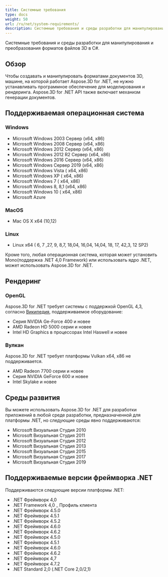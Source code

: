 ```yaml
---
title: Системные требования
type: docs
weight: 50
url: /ru/net/system-requirements/
description: Системные требования и среды разработки для манипулирования и преобразования форматов файлов 3D в C#.
---
```

Системные требования и среды разработки для манипулирования и преобразования форматов файлов 3D в C#.

##  **Обзор**
Чтобы создавать и манипулировать форматами документов 3D, машине, на которой работает Aspose.3D for .NET, не нужно устанавливать программное обеспечение для моделирования и рендеринга. Aspose.3D for .NET API также включает механизм генерации документов.
##  **Поддерживаемая операционная система**
###  **Windows**
- Microsoft Windows 2003 Сервер (x64, x86)
- Microsoft Windows 2008 Сервер (x64, x86)
- Microsoft Windows 2012 Сервер (x64, x86)
- Microsoft Windows 2012 R2 Сервер (x64, x86)
- Microsoft Windows 2016 Сервер (x64, x86)
- Microsoft Windows Сервер 2019 (x64, x86)
- Microsoft Windows Vista ( x64, x86)
- Microsoft Windows XP ( x64, x86)
- Microsoft Windows 7 ( x64, x86)
- Microsoft Windows 8, 8,1 (x64, x86)
- Microsoft Windows 10 ( x64, x86)
- Microsoft Azure
###  **MacOS**
- Mac OS X x64 (10,12)
###  **Linux**
- Linux x64 ( 6, 7 ,27, 9, 8,7, 18,04, 16,04, 14,04, 18, 17, 42,3, 12 SP2)

Кроме того, любая операционная система, которая может установить Mono(поддержка .NET 4,0 Framework) или использовать ядро .NET, может использовать Aspose.3D for .NET.
##  **Рендеринг**
###  **OpenGL**
Aspose.3D for .NET требует системы с поддержкой OpenGL 4,3, согласно [Википедия](https://en.wikipedia.org/wiki/OpenGL#OpenGL_4.3), поддерживаемое оборудование:

- Серия NVIDIA Ge-Force 400 и новее
- AMD Radeon HD 5000 серии и новее
- Intel HD Graphics в процессорах Intel Haswell и новее
###  **Вулкан**
Aspose.3D for .NET требует платформы Vulkan x64, x86 не поддерживается.

- AMD Radeon 7700 серии и новее
- Серия NVIDIA GeForce 600 и новее
- Intel Skylake и новее
##  **Среды развития**
Вы можете использовать Aspose.3D for .NET для разработки приложений в любой среде разработки, предназначенной для платформы .NET, но следующие среды явно поддерживаются:

- Microsoft Визуальная Студия 2010
- Microsoft Визуальная Студия 2011
- Microsoft Визуальная Студия 2012
- Microsoft Визуальная Студия 2013
- Microsoft Визуальная Студия 2015
- Microsoft Визуальная Студия 2017
- Microsoft Визуальная Студия 2019
##  **Поддерживаемые версии фреймворка .NET**
Поддерживаются следующие версии платформы .NET:

- .NET Фреймворк 4,0
- .NET Framework 4,0 _ Профиль клиента
- .NET Фреймворк 4.5.0
- .NET Фреймворк 4.5.1
- .NET Фреймворк 4.5.2
- .NET Фреймворк 4.6.0
- .NET Фреймворк 4.6.2
- .NET Фреймворк 4.5.0
- .NET Фреймворк 4.5.1
- .NET Фреймворк 4.6.0
- .NET Фреймворк 4.6.2
- .NET Фреймворк 4,7
- .NET Фреймворк 4.7.2
- .NET Standard 2,0 (.NET Core 2,0/2,1)
